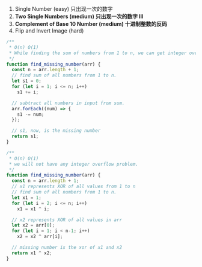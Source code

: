 
1. Single Number (easy) 只出现一次的数字
2. **Two Single Numbers (medium) 只出现一次的数字 III**
3. **Complement of Base 10 Number (medium) 十进制整数的反码**
4. Flip and Invert Image (hard)

```javascript
/**
 * O(n) O(1)
 * While finding the sum of numbers from 1 to n, we can get integer overflow when n is large.
 */
function find_missing_number(arr) {
  const n = arr.length + 1;
  // find sum of all numbers from 1 to n.
  let s1 = 0;
  for (let i = 1; i <= n; i++)
    s1 += i;

  // subtract all numbers in input from sum.
  arr.forEach((num) => {
    s1 -= num;
  });

  // s1, now, is the missing number
  return s1;
}

/**
 * O(n) O(1)
 * we will not have any integer overflow problem.
 */
function find_missing_number(arr) {
  const n = arr.length + 1;
  // x1 represents XOR of all values from 1 to n
  // find sum of all numbers from 1 to n.
  let x1 = 1;
  for (let i = 2; i <= n; i++)
    x1 = x1 ^ i;

  // x2 represents XOR of all values in arr
  let x2 = arr[0];
  for (let i = 1; i < n-1; i++)
    x2 = x2 ^ arr[i];

  // missing number is the xor of x1 and x2
  return x1 ^ x2;
}
```
